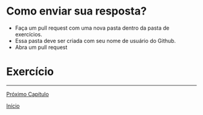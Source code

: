 # Como enviar sua resposta?

* Faça um pull request com uma nova pasta dentro da pasta de exercícios.
* Essa pasta deve ser criada com seu nome de usuário do Github.
* Abra um pull request

# Exercício

---
[Próximo Capítulo](/modulos/modulo_01/extras.md)

[Início](/README.md)
